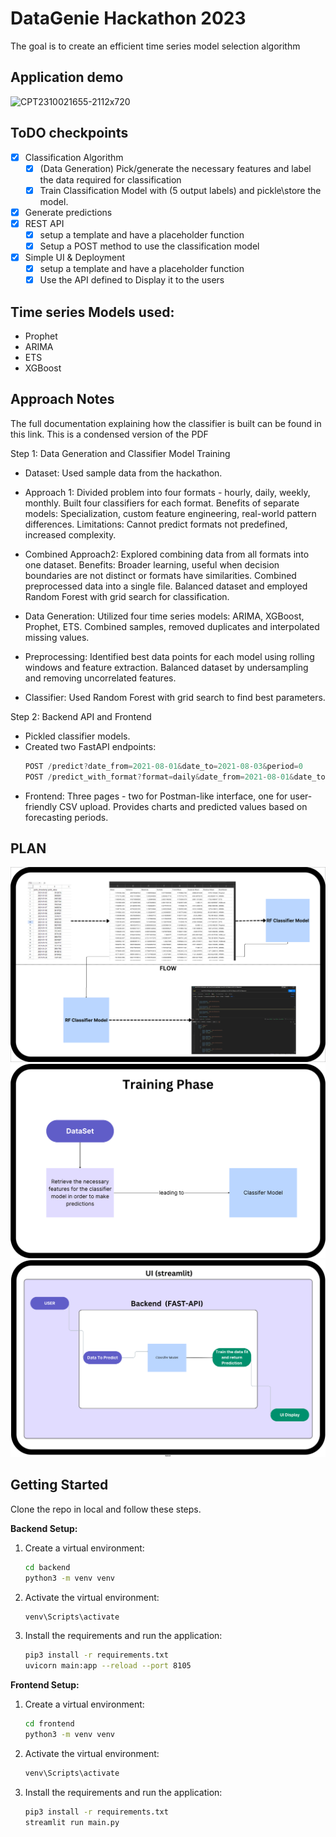 
# DataGenie Hackathon 2023

The goal is to create an efficient time series model selection algorithm

## Application demo

![CPT2310021655-2112x720](https://github.com/mathanamathav/DataGenie-Hackathon-2023-p1/assets/62739618/80d97cc7-f934-45aa-914d-04117183993e)

## ToDO checkpoints

- [X] Classification Algorithm
    - [X] (Data Generation) Pick/generate the necessary features and label the data required for classification
    - [X] Train Classification Model with (5 output labels) and pickle\store the model.
- [X] Generate predictions  
- [X] REST API
    - [X] setup a template and have a placeholder function 
    - [X] Setup a POST method to use the classification model 
- [X] Simple UI & Deployment
    - [X] setup a template and have a placeholder function 
    - [X] Use the API defined to Display it to the users

## Time series Models used:

- Prophet
- ARIMA
- ETS
- XGBoost

## Approach Notes

The full documentation explaining how the classifier is built can be found in this link. 
This is a condensed version of the PDF

Step 1: Data Generation and Classifier Model Training

- Dataset: Used sample data from the hackathon.

- Approach 1: Divided problem into four formats - hourly, daily, weekly, monthly.
    Built four classifiers for each format.
    Benefits of separate models: Specialization, custom feature engineering, real-world pattern differences.
    Limitations: Cannot predict formats not predefined, increased complexity.

- Combined Approach2:
    Explored combining data from all formats into one dataset.
    Benefits: Broader learning, useful when decision boundaries are not distinct or formats have similarities.
    Combined preprocessed data into a single file.
    Balanced dataset and employed Random Forest with grid search for classification.
    
- Data Generation:
    Utilized four time series models: ARIMA, XGBoost, Prophet, ETS.
    Combined samples, removed duplicates and interpolated missing values.
- Preprocessing:
    Identified best data points for each model using rolling windows and feature extraction.
    Balanced dataset by undersampling and removing uncorrelated features.
- Classifier:
    Used Random Forest with grid search to find best parameters.

Step 2: Backend API and Frontend

- Pickled classifier models.
- Created two FastAPI endpoints:
    ```javascript
    POST /predict?date_from=2021-08-01&date_to=2021-08-03&period=0
    POST /predict_with_format?format=daily&date_from=2021-08-01&date_to=2021-08-03&period=0
    ```
- Frontend:
    Three pages - two for Postman-like interface, one for user-friendly CSV upload.
    Provides charts and predicted values based on forecasting periods.

## PLAN

![plot](Photos/RF_Classifer_Model.png)
![plot](Photos/simplified-overview.png)
![plot](Photos/overall.png)

## Getting Started

Clone the repo in local and follow these steps.

**Backend Setup:**

1. Create a virtual environment:
   ```sh
   cd backend
   python3 -m venv venv
   ```

2. Activate the virtual environment:
   ```sh
   venv\Scripts\activate
   ```

3. Install the requirements and run the application:
   ```sh
   pip3 install -r requirements.txt
   uvicorn main:app --reload --port 8105
   ```

**Frontend Setup:**

1. Create a virtual environment:
   ```sh
   cd frontend
   python3 -m venv venv
   ```

2. Activate the virtual environment:
   ```sh
   venv\Scripts\activate
   ```

3. Install the requirements and run the application:
   ```sh
   pip3 install -r requirements.txt
   streamlit run main.py
   ```
